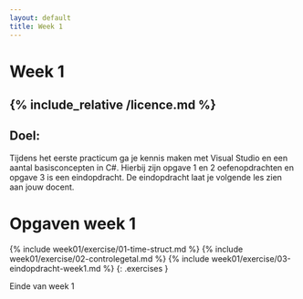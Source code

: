 ```yaml
---
layout: default
title: Week 1
---
```

# Week 1
{% include_relative /licence.md %}
---
## Doel:
Tijdens het eerste practicum ga je kennis maken met Visual Studio en een aantal
basisconcepten in C#. Hierbij zijn opgave 1 en 2 oefenopdrachten en opgave 3
is een eindopdracht. De eindopdracht laat je volgende les zien aan jouw docent.

# Opgaven week 1

{% include week01/exercise/01-time-struct.md %}
{% include week01/exercise/02-controlegetal.md %}
{% include week01/exercise/03-eindopdracht-week1.md %}
{: .exercises }

Einde van week 1